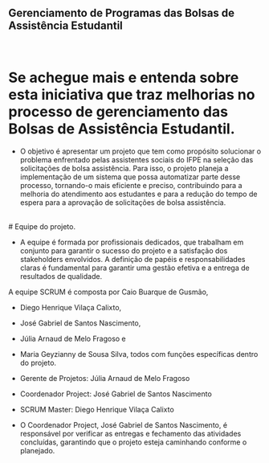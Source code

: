 ## Gerenciamento de Programas das Bolsas de Assistência Estudantil

<br>

# Se achegue mais e entenda sobre esta iniciativa que traz melhorias no processo de gerenciamento das Bolsas de Assistência Estudantil.
* O objetivo é apresentar um projeto que tem como propósito solucionar o problema enfrentado pelas assistentes sociais do IFPE 
na seleção das solicitações de bolsa assistência. Para isso, o projeto planeja a implementação de um sistema que possa automatizar parte desse
processo, tornando-o mais eficiente e preciso, contribuindo para a melhoria do atendimento aos estudantes e para a redução do tempo de 
espera para a aprovação de solicitações de bolsa assistência.

<br>
# Equipe do projeto.

* A equipe é formada por profissionais dedicados, que trabalham em conjunto para garantir o sucesso do projeto e a satisfação 
dos stakeholders envolvidos. A definição de papéis e responsabilidades claras é fundamental para garantir uma gestão efetiva e a 
entrega de resultados de qualidade.

A equipe SCRUM é composta por Caio Buarque de Gusmão, 
* Diego Henrique Vilaça Calixto, 
* José Gabriel de Santos Nascimento, 
* Júlia Arnaud de Melo Fragoso e 
* Maria Geyzianny de Sousa Silva, 
todos com funções específicas dentro do projeto.

* Gerente de Projetos: Júlia Arnaud de Melo Fragoso
* Coordenador Project: José Gabriel de Santos Nascimento
* SCRUM Master: Diego Henrique Vilaça Calixto
* O Coordenador Project, José Gabriel de Santos Nascimento, é responsável por verificar as entregas e 
fechamento das atividades concluídas, garantindo que o projeto esteja caminhando conforme o planejado.


